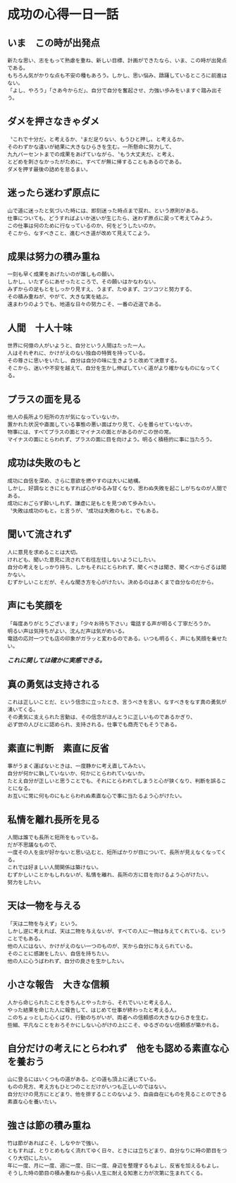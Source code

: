 # 成功の心得一日一話

## いま　この時が出発点
```
新たな思い、志をもって熟慮を重ね、新しい目標、計画ができたなら、いま、この時が出発点である。  
もちろん気がかりな点も不安の種もあろう。しかし、思い悩み、躊躇しているところに前進はない。  
「よし、やろう」「さあ今からだ」、自分で自分を奮起させ、力強い歩みをいますぐ踏み出そう。
```
## ダメを押さなきゃダメ
```
〝これで十分だ〟と考えるか、〝まだ足りない、もうひと押し〟と考えるか。  
そのわずかな違いが結果に大きなひらきを生む。一所懸命に努力して、  
九九パーセントまでの成果をあげていながら、〝もう大丈夫だ〟と考え、  
とどめを刺さなかったがために、すべてが無に帰することもあるのである。  
ダメを押す最後の詰めを怠るまい。
```
## 迷ったら迷わず原点に
```
山で道に迷ったと気づいた時には、即刻迷った時点まで戻れ、という原則がある。  
仕事についても、どうすればよいか迷いが生じたら、迷わず原点に戻って考えてみよう。  
この仕事は何のために行なっているのか、何をどうしたいのか。  
そこから、なすべきこと、進むべき道が改めて見えてこよう。
```
## 成果は努力の積み重ね
```
一刻も早く成果をあげたいのが誰しもの願い。  
しかし、いたずらにあせったところで、その願いはかなわない。  
みずからの足もとをしっかり見すえ、うまず、たゆまず、コツコツと努力する、  
その積み重ねが、やがて、大きな実を結ぶ。  
遠まわりのようでも、地道な日々の努力こそ、一番の近道である。
```

## 人間　十人十味
```
世界に何億の人がいようと、自分という人間はたった一人。  
人はそれぞれに、かけがえのない独自の特質を持っている。  
その尊さに思いをいたし、自分は自分の味に生きようと改めて決意する。  
そこから、迷いや不安を越えて、自分を生かし伸ばしていく道がより確かなものになってくる。
```

## プラスの面を見る
```
他人の長所より短所の方が気になっていないか。  
置かれた状況や直面している事態の悪い面ばかり見て、心を曇らせていないか。  
物事には、すべてプラスの面とマイナスの面とがあるのがこの世の常。  
マイナスの面にとらわれず、プラスの面に目を向けよう。明るく積極的に事に当たろう。
```

## 成功は失敗のもと
```
成功に自信を深め、さらに意欲を燃やすのは大いに結構。  
しかし、好調なときにともすれば心がゆるみ甘くなり、思わぬ失敗を起こしがちなのが人間である。  
成功におごらず酔いしれず、謙虚に足もとを見つめて歩みたい。  
〝失敗は成功のもと〟と言うが、〝成功は失敗のもと〟でもある。
```
## 聞いて流されず
```
人に意見を求めることは大切。  
けれども、聞いた意見に流されて右往左往しないようにしたい。  
自分の考えをしっかり持ち、しかもそれにとらわれず、聞くべきは聞き、聞くべからざるは聞かない。  
むずかしいことだが、そんな聞き方を心がけたい。決めるのはあくまで自分なのだから。
```
## 声にも笑顔を
```
「毎度ありがとうございます」「少々お待ち下さい」電話する声が明るく丁寧だろうか。  
明るい声は気持ちがよい、沈んだ声は気がめいる。  
電話の応対一つでも店の印象がガラッと変わるのである。いつも明るく、声にも笑顔を乗せたい。
```
***これに関しては確かに実感できる。***

## 真の勇気は支持される

```
これは正しいことだ、という信念に立ったとき、言うべきを言い、なすべきをなす真の勇気が湧いてくる。  
その勇気に支えられた言動は、その信念がほんとうに正しいものであるかぎり、  
必ず世の人びとに認められ、支持される。仕事でも商売でもそうである。
```

## 素直に判断　素直に反省

```
事がうまく運ばないときは、一度静かに考え直してみたい。  
自分が何かに執していないか、何かにとらわれていないか。  
たとえ自分が正しいと思うことでも、それにとらわれてしまうと心が狭くなり、判断を誤ることになる。  
お互いに常に何ものにもとらわれぬ素直な心で事に当たるよう心がけたい。
```

## 私情を離れ長所を見る

```
人間は誰でも長所と短所をもっている。  
だが不思議なもので、  
一度その人を虫が好かないと思い込むと、短所ばかりが目について、長所が見えなくなってくる。  
これでは好ましい人間関係は築けない。  
むずかしいことかもしれないが、私情を離れ、長所の方に目を向けるよう心がけたい。  
努力をしたい。
```

## 天は一物を与える

```
「天は二物を与えず」という。  
しかし逆に考えれば、天は二物を与えないが、すべての人に一物は与えてくれている、ということでもある。  
他の人にはない、かけがえのない一つのものが、天から自分に与えられている。  
そのことに感謝をしたい、自信を持ちたい。  
他の人に心うばわれず、自分の良さを生かしたい。
```

## 小さな報告　大きな信頼
```
人から命じられたことをきちんとやったから、それでいいと考える人、  
やった結果を命じた人に報告して、はじめて仕事が終わったと考える人。  
このちょっとした心くばり、行動のちがいが、両者への信頼感の大きなひらきを生む。  
些細、平凡なことをおろそかにしない心がけの上にこそ、ゆるぎのない信頼感が築かれる。
```

## 自分だけの考えにとらわれず　他をも認める素直な心を養おう
```
山に登るにはいくつもの道がある。どの道も頂上に通じている。  
ものの見方、考え方もひとつのことだけがいつも正しいのではない。  
自分だけの見方にとどまり、他を排することのないよう、自由自在にものを見ることのできる素直な心を養いたい。
```

## 強さは節の積み重ね
```
竹は節があればこそ、しなやかで強い。  
ともすれば、とりとめもなく流れてゆく日々、ときには立ちどまり、自分なりに時の節目をつくり大切にしたい。  
年に一度、月に一度、週に一度、日に一度、身辺を整理するもよし、反省を加えるもよし。  
そうした時の節目の積み重ねから長い人生に耐える知恵と力が次第に生まれてくる。
```